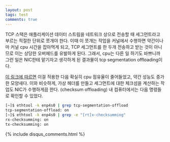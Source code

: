 ```yaml
---
layout: post
tags: test
comments: true
---
```


TCP 스택은 애플리케이션 데이터 스트림을 네트워크 상으로 전송할 때 세그먼트라고 부르는 적절한 단위로 쪼개야 한다. 이때 이 쪼개는 작업을 커널에서 수행하면 약간이나마 커널 cpu 시간을 잡아먹게 되고, TCP 세그먼트를 한 두개 전송하고 받는 것이 아니므로 이는 상당한 오버헤드를 유발하게 된다. 그래서, cpu는 다른 일 하기도 바쁘니까 그런 일은 NIC한테 맡기자고 생각하게 된 결과물이 tcp segmentation offloading이다.

[이 링크에 따르면](https://lwn.net/Articles/9129/) 이걸 적용한 다음 확실히 cpu 점유율이 줄어들었고, 약간 성능도 증가한 모양새다.
이와 비슷하게, 가상 헤더를 만들고 세그먼트에 대한 체크섬을 계산하는 작업도 NIC가 수행하게끔 한다. (checksum offloading)
내 컴퓨터에서는 다음 명령들로 확인할 수 있었다.

```sh
[~]$ ethtool -k enp4s0 | grep tcp-segmentation-offload
tcp-segmentation-offload: on
[~]$ ethtool -k enp4s0 | grep -e "[rt]x-checksumming" 
rx-checksumming: on
tx-checksumming: on
```

{% include disqus_comments.html %}
